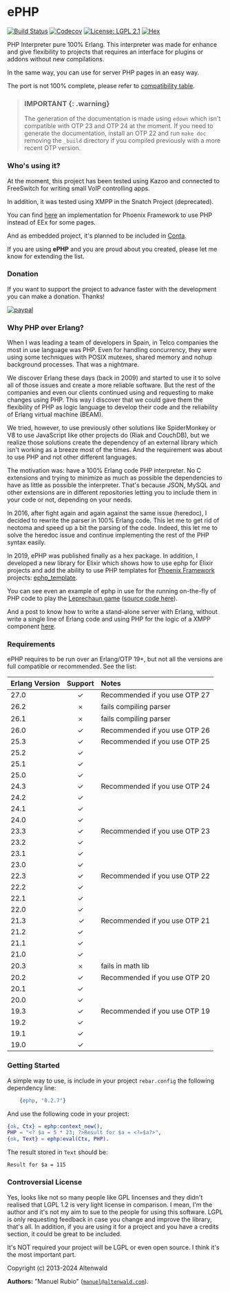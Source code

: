 # ePHP

[![Build Status](https://github.com/bragful/ephp/actions/workflows/erlang.yml/badge.svg)](https://github.com/bragful/ephp/actions/workflows/erlang.yml)
[![Codecov](https://img.shields.io/codecov/c/github/bragful/ephp.svg)](https://codecov.io/gh/bragful/ephp)
[![License: LGPL 2.1](https://img.shields.io/github/license/bragful/ephp.svg)](https://raw.githubusercontent.com/bragful/ephp/master/COPYING)
[![Hex](https://img.shields.io/hexpm/v/ephp.svg)](https://hex.pm/packages/ephp)

PHP Interpreter pure 100% Erlang. This interpreter was made for enhance and give flexibility to projects that requires an interface for plugins or addons without new compilations.

In the same way, you can use for server PHP pages in an easy way.

The port is not 100% complete, please refer to [compatibility table](http://github.com/bragful/ephp/blob/master/doc/COMPATIBILITY.md).

> ### IMPORTANT {: .warning}
>
> The generation of the documentation is made using `edown` which isn't compatible with OTP 23 and OTP 24 at the moment. If you need to generate the documentation, install an OTP 22 and run `make doc` removing the `_build` directory if you compiled previously with a more recent OTP version.


### Who's using it?

At the moment, this project has been tested using Kazoo and connected to FreeSwitch for writing small VoIP controlling apps.

In addition, it was tested using XMPP in the Snatch Project (deprecated).

You can find [here](https://github.com/bragful/ephp_template) an implementation for Phoenix Framework to use PHP instead of EEx for some pages.

And as embedded project, it's planned to be included in [Conta](https://github.com/altenwald/conta).

If you are using **ePHP** and you are proud about you created, please let me know for extending the list.

### Donation

If you want to support the project to advance faster with the development you can make a donation. Thanks!

[![paypal](https://www.paypalobjects.com/en_US/GB/i/btn/btn_donateCC_LG.gif)](https://www.paypal.com/donate/?hosted_button_id=PU85KWS9UZMKA)


### Why PHP over Erlang?

When I was leading a team of developers in Spain, in Telco companies the most in use language was PHP. Even for handling concurrency, they were using some techniques with POSIX mutexes, shared memory and nohup background processes. That was a nightmare.

We discover Erlang these days (back in 2009) and started to use it to solve all of those issues and create a more reliable software. But the rest of the companies and even our clients continued using and requesting to make changes using PHP. This way I discover that we could gave them the flexibility of PHP as logic language to develop their code and the reliability of Erlang virtual machine (BEAM).

We tried, however, to use previously other solutions like SpiderMonkey or V8 to use JavaScript like other projects do (Riak and CouchDB), but we realize those solutions create the dependency of an external library which isn't working as a breeze most of the times. And the requirement was about to use PHP and not other different languages.

The motivation was: have a 100% Erlang code PHP interpreter. No C extensions and trying to minimize as much as possible the dependencies to have as little as possible the interpreter. That's because JSON, MySQL and other extensions are in different repositories letting you to include them in your code or not, depending on your needs.

In 2016, after fight again and again against the same issue (heredoc), I decided to rewrite the parser in 100% Erlang code. This let me to get rid of neotoma and speed up a bit the parsing of the code. Indeed, this let me to solve the heredoc issue and continue implementing the rest of the PHP syntax easily.

In 2019, ePHP was published finally as a hex package. In addition, I developed a new library for Elixir which shows how to use ephp for Elixir projects and add the ability to use PHP templates for [Phoenix Framework](https://phoenixframework.org/) projects: [ephp_template](https://github.com/bragful/ephp_template).

You can see even an example of ephp in use for the running on-the-fly of PHP code to play the [Leprechaun game](https://leprechaun.altenwald.com) ([source code here](https://github.com/altenwald/leprechaun)).

And a post to know how to write a stand-alone server with Erlang, without write a single line of Erlang code and using PHP for the logic of a XMPP component [here](https://medium.com/@bosqueviejo/developing-a-bot-using-tdd-on-erlang-without-write-a-single-line-of-code-in-erlang-5278e28b0356).


### Requirements

ePHP requires to be run over an Erlang/OTP 19+, but not all the versions are full compatible or recommended. See the list:

| Erlang Version | Support | Notes |
|:---|:---:|:---|
| 27.0 | ✓ | Recommended if you use OTP 27 |
| 26.2 | 𐄂 | fails compiling parser |
| 26.1 | 𐄂 | fails compiling parser |
| 26.0 | ✓ | Recommended if you use OTP 26 |
| 25.3 | ✓ | Recommended if you use OTP 25 |
| 25.2 | ✓ | |
| 25.1 | ✓ | |
| 25.0 | ✓ | |
| 24.3 | ✓ | Recommended if you use OTP 24 |
| 24.2 | ✓ | |
| 24.1 | ✓ | |
| 24.0 | ✓ | |
| 23.3 | ✓ | Recommended if you use OTP 23 |
| 23.2 | ✓ | |
| 23.1 | ✓ | |
| 23.0 | ✓ | |
| 22.3 | ✓ | Recommended if you use OTP 22 |
| 22.2 | ✓ | |
| 22.1 | ✓ | |
| 22.0 | ✓ | |
| 21.3 | ✓ | Recommended if you use OTP 21 |
| 21.2 | ✓ | |
| 21.1 | ✓ | |
| 21.0 | ✓ | |
| 20.3 | 𐄂 | fails in math lib |
| 20.2 | ✓ | Recommended if you use OTP 20 |
| 20.1 | ✓ | |
| 20.0 | ✓ | |
| 19.3 | ✓ | Recommended if you use OTP 19 |
| 19.2 | ✓ | |
| 19.1 | ✓ | |
| 19.0 | ✓ | |


### Getting Started

A simple way to use, is include in your project `rebar.config` the following dependency line:

```erlang
    {ephp, "0.2.7"}
```

And use the following code in your project:

```erlang
{ok, Ctx} = ephp:context_new(),
PHP = "<? $a = 5 * 23; ?>Result for $a = <?=$a?>",
{ok, Text} = ephp:eval(Ctx, PHP).
```

The result stored in `Text` should be:

```
Result for $a = 115
```

### Controversial License

Yes, looks like not so many people like GPL lincenses and they didn't realised that LGPL 1.2 is very light license in comparison. I mean, I'm the author and it's not my aim to sue to the people for using this software. LGPL is only requesting feedback in case you change and improve the library, that's all. In addition, if you are using it for a project and you have a credits section, it could be great to be included.

It's NOT required your project will be LGPL or even open source. I think it's the most important part.

Copyright (c) 2013-2024 Altenwald

__Authors:__ "Manuel Rubio" ([`manuel@altenwald.com`](mailto:manuel@altenwald.com)).
